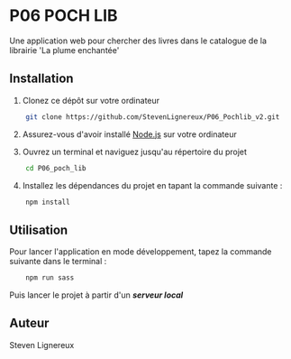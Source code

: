 # P06 POCH LIB
Une application web pour chercher des livres dans le catalogue de la librairie 'La plume enchantée'

## Installation

1. Clonez ce dépôt sur votre ordinateur
```bash
    git clone https://github.com/StevenLignereux/P06_Pochlib_v2.git
```

2. Assurez-vous d'avoir installé [Node.js](https://nodejs.org/en/) sur votre ordinateur

3. Ouvrez un terminal et naviguez jusqu'au répertoire du projet
```bash
    cd P06_poch_lib
```

4. Installez les dépendances du projet en tapant la commande suivante :
```bash
    npm install
```

## Utilisation

Pour lancer l'application en mode développement, tapez la commande suivante dans le terminal :
```bash
    npm run sass
```

Puis lancer le projet à partir d'un ***serveur local***


## Auteur
Steven Lignereux